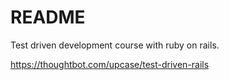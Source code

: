 # README

Test driven development course with ruby on rails.

https://thoughtbot.com/upcase/test-driven-rails
